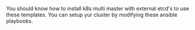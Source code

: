 You should know how to install k8s multi master with external etcd's to use these templates.
You can setup yur cluster by modifying these ansible playbooks.
